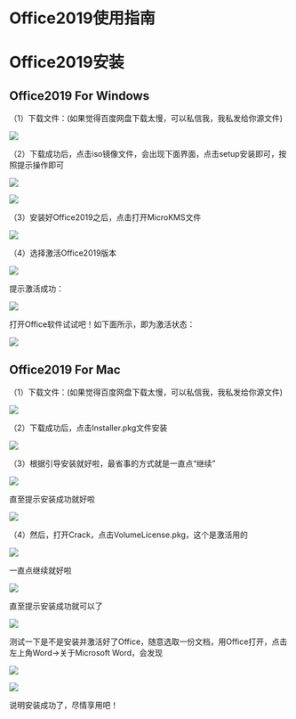 # Office2019使用指南

# Office2019安装

## Office2019 For Windows

（1）下载文件：(如果觉得百度网盘下载太慢，可以私信我，我私发给你源文件)

![](https://gitee.com/wugenqiang/images/raw/master/02/%201621061452%20.png)

（2）下载成功后，点击iso镜像文件，会出现下面界面，点击setup安装即可，按照提示操作即可

![](https://gitee.com/wugenqiang/images/raw/master/02/%202021%2005%2015%2014%2052%2031%20.png)

![](https://gitee.com/wugenqiang/images/raw/master/02/%202021%2005%2015%2014%2052%2051%20.png)

（3）安装好Office2019之后，点击打开MicroKMS文件

![](https://gitee.com/wugenqiang/images/raw/master/02/%202021%2005%2015%2014%2053%2001%20.png)

（4）选择激活Office2019版本

![](https://gitee.com/wugenqiang/images/raw/master/02/%202021%2005%2015%2014%2053%2009%20.png)

提示激活成功：

![](https://gitee.com/wugenqiang/images/raw/master/02/%202021%2005%2015%2014%2053%2024%20.png)

打开Office软件试试吧！如下面所示，即为激活状态：

![](https://gitee.com/wugenqiang/images/raw/master/02/%202021%2005%2015%2014%2053%2034%20.png)

## Office2019 For Mac

（1）下载文件：(如果觉得百度网盘下载太慢，可以私信我，我私发给你源文件)

![](https://gitee.com/wugenqiang/images/raw/master/02/%202021%2005%2015%2014%2053%2042%20.png)

（2）下载成功后，点击Installer.pkg文件安装

![](https://gitee.com/wugenqiang/images/raw/master/02/%202021%2005%2015%2014%2053%2050%20.png)

（3）根据引导安装就好啦，最省事的方式就是一直点“继续”

![](https://gitee.com/wugenqiang/images/raw/master/02/%202021%2005%2015%2014%2053%2056%20.png)

直至提示安装成功就好啦

![](https://gitee.com/wugenqiang/images/raw/master/02/%202021%2005%2015%2014%2054%2003%20.png)

（4）然后，打开Crack，点击VolumeLicense.pkg，这个是激活用的

![](https://gitee.com/wugenqiang/images/raw/master/02/%202021%2005%2015%2014%2054%2011%20.png)

一直点继续就好啦

![](https://gitee.com/wugenqiang/images/raw/master/02/%202021%2005%2015%2014%2054%2016%20.png)

直至提示安装成功就可以了

![](https://gitee.com/wugenqiang/images/raw/master/02/%202021%2005%2015%2014%2054%2023%20.png)

测试一下是不是安装并激活好了Office，随意选取一份文档，用Office打开，点击左上角Word→关于Microsoft Word，会发现

![](https://gitee.com/wugenqiang/images/raw/master/02/%202021%2005%2015%2014%2054%2030%20.png)

![](https://gitee.com/wugenqiang/images/raw/master/02/%202021%2005%2015%2014%2054%2037%20.png)

说明安装成功了，尽情享用吧！

